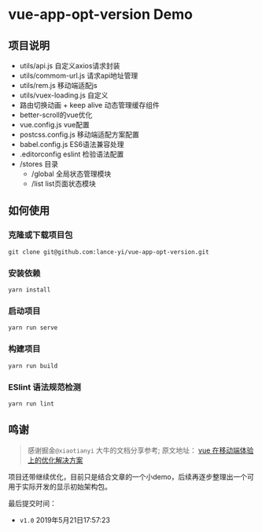 # vue-app-opt-version Demo

## 项目说明

- utils/api.js 自定义axios请求封装
- utils/commom-url.js 请求api地址管理
- utils/rem.js 移动端适配js
- utils/vuex-loading.js 自定义
- 路由切换动画 + keep alive 动态管理缓存组件
- better-scroll的vue优化
- vue.config.js   vue配置
- postcss.config.js   移动端适配方案配置
- babel.config.js ES6语法兼容处理
- .editorconfig eslint 检验语法配置
- /stores 目录
  - /global 全局状态管理模块
  - /list list页面状态模块 
    
    
## 如何使用

### 克隆或下载项目包
```
git clone git@github.com:lance-yi/vue-app-opt-version.git
```

### 安装依赖 
```
yarn install
```

### 启动项目
```
yarn run serve
```

### 构建项目
```
yarn run build
```

### ESlint 语法规范检测
```
yarn run lint
```

## 鸣谢

> 感谢掘金`@xiaotianyi` 大牛的文档分享参考; 原文地址： [vue 在移动端体验上的优化解决方案](https://juejin.im/post/5cdd2457f265da034e7eb2f9)

项目还带继续优化，目前只是结合文章的一个小demo，后续再逐步整理出一个可用于实际开发的显示初始架构包。

最后提交时间：
- `v1.0`  2019年5月21日17:57:23


